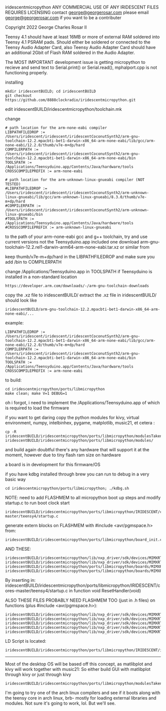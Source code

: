 iridescentmicropython
ANY COMMERCIAL USE OF ANY IRIDESCENT FILES REQUIRES LICENSING contact george@georgerosar.com
please email george@georgerosar.com if you want to be a contributer


Copyright 2022 George Charles Rosar II

Teensy 4.1 should have at least 16MB or more of external RAM soldered into Teensy 4.1 PSRAM pads. Should either be soldered or connected to the Teensy Audio Adapter Card, also Teensy Audio Adapter Card should have an additional 2Gbit of Flash RAM soldered in the Audio Adapter.

The MOST IMPORTANT development issue is getting micropython to recieve and send text to Serial.print() or Serial.read(), mphalport.cpp is not functioning properly.

installing
```
mkdir iridescentBUILD; cd iridescentBUILD
git checkout https://github.com/8888clockradio/iridescentmicropython.git
```

edit iridescentBUILD/iridescentmicropython/toolchain.mk

change
```
# path location for the arm-none-eabi compiler
LIBPATHFILEDROP := /Users/iridescent/iridescent/iridescentCoconutSynth2/arm-gnu-toolchain-12.2.mpacbti-bet1-darwin-x86_64-arm-none-eabi/lib/gcc/arm-none-eabi/12.2.0/thumb/v7e-m+dp/hard
COMPILERPATH := /Users/iridescent/iridescent/iridescentCoconutSynth2/arm-gnu-toolchain-12.2.mpacbti-bet1-darwin-x86_64-arm-none-eabi/bin
TOOLSPATH := /Applications/Teensyduino.app/Contents/Java/hardware/tools
CROSSCOMPILEPREFIX := arm-none-eabi

# path location for the arm-unknown-linux-gnueabi compiler (NOT TESTED)
#LIBPATHFILEDROP := /Users/iridescent/iridescent/iridescentCoconutSynth2/arm-unknown-linux-gnueabi/lib/gcc/arm-unknown-linux-gnueabi/8.3.0/thumb/v7e-m+dp/hard
#COMPILERPATH := /Users/iridescent/iridescent/iridescentCoconutSynth2/arm-unknown-linux-gnueabi/bin
#TOOLSPATH := /Applications/Teensyduino.app/Contents/Java/hardware/tools
#CROSSCOMPILEPREFIX := arm-unknown-linux-gnueabi
```

to the path of your arm-none-eabi gcc and g++ toolchain, try and use current versions not the Teensyduino.app included one download arm-gnu-toolchain-12.2.rel1-darwin-arm64-arm-none-eabi.tar.xz or similar from

keep thumb/v7e-m+dp/hard in the LIBPATHFILEDROP and make sure you add /bin to COMPILERPATH

change /Applications/Teensyduino.app in TOOLSPATH if Teensyduino is installed in a non-standard location
```
https://developer.arm.com/downloads/-/arm-gnu-toolchain-downloads
```

copy the .xz file to iridescentBUILD/
extract the .xz file in iridescentBUILD/
should look like
```
iridescentBUILD/arm-gnu-toolchain-12.2.mpacbti-bet1-darwin-x86_64-arm-none-eabi/...
```

example:
```
LIBPATHFILEDROP := /Users/iridescent/iridescent/iridescentCoconutSynth2/arm-gnu-toolchain-12.2.mpacbti-bet1-darwin-x86_64-arm-none-eabi/lib/gcc/arm-none-eabi/12.2.0/thumb/v7e-m+dp/hard
COMPILERPATH := /Users/iridescent/iridescent/iridescentCoconutSynth2/arm-gnu-toolchain-12.2.mpacbti-bet1-darwin-x86_64-arm-none-eabi/bin
TOOLSPATH := /Applications/Teensyduino.app/Contents/Java/hardware/tools
CROSSCOMPILEPREFIX := arm-none-eabi
```

to build:
```
cd iridescentmicropython/ports/libmicropython
make clean; make V=1 DEBUG=1
```

oh i forgot, i need to implement the /Applications/Teensyduino.app of which is required to load the firmware

if you want to get daring copy the python modules for kivy, virtual environment, numpy, intelbinhex, pygame, matplotlib, music21, et cetera :
```
cp -R iridescentBUILD/iridescentmicropython/ports/libmicropython/modulesTakenOut/* iridescentBUILD/iridescentmicropython/ports/libmicropython/modules/
```
and build again
doubtful there's any hardware that will support it at the moment, however due to tiny flash ram size on hardware

a board is in development for this firmware/OS

if you have kdbg installed through brew
you can run to debug in a very basic way
```
cd iridescentmicropython/ports/libmicropython; ./kdbg.sh
```

NOTE: need to add FLASHMEM to all micropython boot up steps and modify startup.c to run boot clock start
```
iridescentBUILD/iridescentmicropython/ports/libmicropython/IRIDESCENT/cores-master/teensy4/startup.c
```
generate extern blocks on FLASHMEM with #include <avr/pgmspace.h> from:
```
iridescentBUILD/iridescentmicropython/ports/libmicropython/board_init.c
```
AND THESE:
```
iridescentBUILD/iridescentmicropython/lib/nxp_driver/sdk/devices/MIMXRT1062/system_MIMXRT1062.c
iridescentBUILD/iridescentmicropython/lib/nxp_driver/sdk/devices/MIMXRT1062/system_MIMXRT1062.h
iridescentBUILD/iridescentmicropython/ports/libmicropython/boards/MIMXRT1062_clock_config.c
iridescentBUILD/iridescentmicropython/ports/libmicropython/boards/MIMXRT1062_clock_config.h
```
By inserting in: iridescentBUILD/iridescentmicropython/ports/libmicropython/IRIDESCENT/cores-master/teensy4/startup.c in function void ResetHandler(void)

ALSO THESE FILES PROBABLY NEED FLASHMEM TOO (just in .h files) on functions (plus #include <avr/pgmspace.h>):
```
iridescentBUILD/iridescentmicropython/lib/nxp_driver/sdk/devices/MIMXRT1062/fsl_device_registers.h
iridescentBUILD/iridescentmicropython/lib/nxp_driver/sdk/devices/MIMXRT1062/drivers/fsl_gpio.h
iridescentBUILD/iridescentmicropython/lib/nxp_driver/sdk/devices/MIMXRT1062/drivers/fsl_iomuxc.h
iridescentBUILD/iridescentmicropython/lib/nxp_driver/sdk/devices/MIMXRT1062/drivers/fsl_clock.h
iridescentBUILD/iridescentmicropython/lib/nxp_driver/sdk/devices/MIMXRT1062/drivers/fsl_lpuart.h
```

LD Script is located:
```
iridescentBUILD/iridescentmicropython/ports/libmicropython/IRIDESCENT/imxmrt_ld/imxrt1062_t41.ld
```
****


Most of the desktop OS will be based off this concept, as matlibplot and kivy will work together with music21:
So either build GUI with matlibplot through kivy or just through kivy
```
iridescentBUILD/iridescentmicropython/ports/libmicropython/modulesTakenOut/kivy/garden/garden/matplotlib/examples
```

I'm going to try one of the arch linux compilers and see if it boots along with the teensy core in arch linux, brb- mostly for loading external libraries and modules. Not sure it's going to work, lol. But we'll see.
